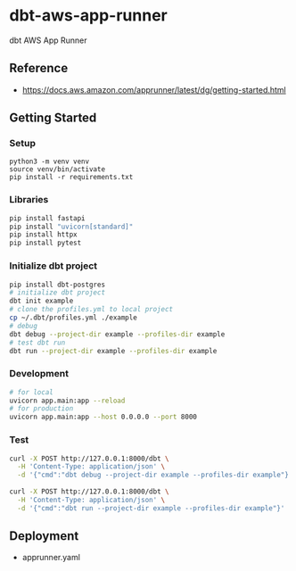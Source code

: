 # dbt-aws-app-runner

dbt AWS App Runner

## Reference

- https://docs.aws.amazon.com/apprunner/latest/dg/getting-started.html

## Getting Started

### Setup

```
python3 -m venv venv
source venv/bin/activate
pip install -r requirements.txt
```

### Libraries

```bash
pip install fastapi
pip install "uvicorn[standard]"
pip install httpx
pip install pytest
```

### Initialize dbt project

```bash
pip install dbt-postgres
# initialize dbt project
dbt init example
# clone the profiles.yml to local project
cp ~/.dbt/profiles.yml ./example
# debug
dbt debug --project-dir example --profiles-dir example
# test dbt run
dbt run --project-dir example --profiles-dir example
```

### Development

```bash
# for local
uvicorn app.main:app --reload
# for production
uvicorn app.main:app --host 0.0.0.0 --port 8000
```

### Test

```bash
curl -X POST http://127.0.0.1:8000/dbt \
  -H 'Content-Type: application/json' \
  -d '{"cmd":"dbt debug --project-dir example --profiles-dir example"}'
  
curl -X POST http://127.0.0.1:8000/dbt \
  -H 'Content-Type: application/json' \
  -d '{"cmd":"dbt run --project-dir example --profiles-dir example"}'
```

## Deployment

- apprunner.yaml
